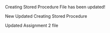 Creating Stored Procedure File has been updated!

New Updated Creating Stored Procedure

Updated Assignment 2 file
